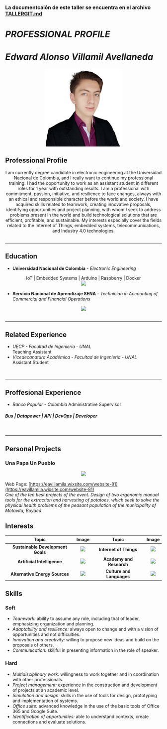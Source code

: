### **La documentcaión de este taller se encuentra en el archivo [TALLERGIT.md](https://github.com/eavillamila/Personal-Profile-Edward-Villamil/blob/gh-pages/TALLERGIT.md)**

# ***PROFESSIONAL PROFILE***

# ***Edward Alonso Villamil Avellaneda***

<div align="center">

<img src="photos/photo2.png" width="50%">

</div>

## **Professional Profile**
<div align="center">
I am currently degree candidate in electronic engineering at the Universidad Nacional de Colombia, and I really want to continue my professional training. I had the opportunity to work as an assistant student in different roles for 1 year with outstanding results. I am a professional with commitment, passion, initiative, and resilience to face changes, always with an ethical and responsible character before the world and society. I have acquired skills related to teamwork, creating innovative proposals, identifying opportunities and project planning, with whom I seek to address problems present in the world and build technological solutions that are efficient, profitable, and sustainable. My interests especially cover the fields related to the Internet of Things, embedded systems, telecommunications, and Industry 4.0 technologies.
</div>
<br>

***************

## **Education**

* **Universidad Nacional de Colombia** - *Electronic Engineering*
<div align="center">
IoT | Embedded Systems | Arduino | Raspberry | Docker
<br>
<img src="https://pbs.twimg.com/profile_images/1394378193134669827/hzov_5JS_400x400.jpg" width="15%">
</div>

* **Servicio Nacional de Aprendizaje SENA** - *Technician in Accounting of Commercial and Financial Operations*

<div align="center">
<img src="https://i1.sndcdn.com/avatars-HOfZooNtNCaTXubE-JPWhzA-t500x500.jpg" width="20%">
</div>
<br>

***************

## **Related Experience**
* *UECP - Facultad de Ingeniería - UNAL* <br>
  Teaching Assistant <br>
* *Vicedecanatura Académica - Facultad de Ingeniería - UNAL* <br>
  Assistant Student

<br>

***************

## **Proffesional Experience**
* *Banco Popular - Colombia*
  Administrative Supervisor <br>
##### Bus | Datapower | API | DevOps | Developer <br>

<br>

***************

## **Personal Projects**
### **Una Papa Un Pueblo**

<div align="center">
<img src="https://static.wixstatic.com/media/b11b56_17416c4e195a4de4b0dea3dcc484eff4~mv2.png/v1/fill/w_235,h_230,al_c,q_85,usm_0.66_1.00_0.01,enc_auto/b11b56_17416c4e195a4de4b0dea3dcc484eff4~mv2.png" width="20%">
</div>

Web Page: [https://eavillamila.wixsite.com/website-81](https://eavillamila.wixsite.com/website-81) <br>
*One of the ten best projects of the event. Design of two ergonomic manual tools for the extraction and harvesting of potatoes, which seek to solve the physical health problems of the peasant population of the municipality of Motavita, Boyacá.*

## **Interests**

|             **Topic**             |                                                                                 **Image**                                                                                | **Topic**                 | **Image**                                                                                                                                                                                                                                                                                        |
|:---------------------------------:|:------------------------------------------------------------------------------------------------------------------------------------------------------------------------:|:---------------------------:|:--------------------------------------------------------------------------------------------------------------------------------------------------------------------------------------------------------------------------------------------------------------------------------------------------:|
| **Sustainable Development Goals** | <img src="https://www.cepal.org/sites/default/files/styles/content_big/public/static/images/e_2018_ods_poster_with_un_emblem_es.png?itok=uuajV7m_" width="60%">          |   **Internet of Things**  | <img src="https://www.zdnet.com/a/img/resize/fe3cd4335dd088e466578422640b646f641609ec/2020/09/28/6b225a1a-381a-4ceb-b13c-d2d314d41bd7/what-is-the-iot-everything-you-need-to-k-5f6cc13d5f60de4b41b7f3d4-1-sep-28-2020-16-19-38-poster.jpg?auto=webp&fit=crop&height=675&width=1200" width="60%"> |
|    **Artificial Intelligence**    |                  <img src="https://upload.wikimedia.org/wikipedia/commons/thumb/f/f8/Sophia_%28robot%29.jpg/2560px-Sophia_%28robot%29.jpg" width="60%">                  |  **Academy and Research** |                                                                                    <img src="https://image.cnbcfm.com/api/v1/image/103415838-BostonDynamicsRobot2.jpg?v=1529470771&w=1600&h=900" width="60%">                                                                                    |
|   **Alternative Energy Sources**  | <img src="https://www.bbva.com/wp-content/uploads/2021/03/energi%CC%81a_renovable_apertura-paneles-sostenible-panel-solar-eolica-molinos-medioambiente.jpg" width="60%"> | **Culture and Languages** |                                                                                    <img src="https://wpvip.edutopia.org/wp-content/uploads/2022/10/a4227ir1171-clone-crop.jpg?w=2880&quality=85" width="60%">                                                                                    |

## **Skills**

### **Soft**
* *Teamwork:* ability to assume any role, including that of leader, emphasizing organization and planning.
* *Adaptability and resilience:* always open to change and with a vision of opportunities and not difficulties.
* *Innovation and creativity:* willing to propose new ideas and build on the proposals of others.
* *Communication:* skillful in presenting information in the role of speaker.

### **Hard**
* *Multidisciplinary work:* willingness to work together and in coordination with other professionals.
* *Project management:* experience in the construction and development of projects at an academic level.
* *Simulation and design:* skills in the use of tools for design, prototyping and implementation of systems.
* *Office suite:* advanced knowledge in the use of the basic tools of Office 365 and Google Suite.
* *Identification of opportunities:* able to understand contexts, create connections and evaluate solutions.